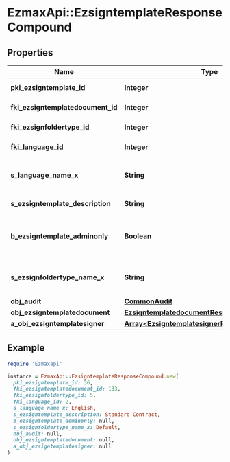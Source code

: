 # EzmaxApi::EzsigntemplateResponseCompound

## Properties

| Name | Type | Description | Notes |
| ---- | ---- | ----------- | ----- |
| **pki_ezsigntemplate_id** | **Integer** | The unique ID of the Ezsigntemplate |  |
| **fki_ezsigntemplatedocument_id** | **Integer** | The unique ID of the Ezsigntemplatedocument | [optional] |
| **fki_ezsignfoldertype_id** | **Integer** | The unique ID of the Ezsignfoldertype. |  |
| **fki_language_id** | **Integer** | The unique ID of the Language.  Valid values:  |Value|Description| |-|-| |1|French| |2|English| |  |
| **s_language_name_x** | **String** | The Name of the Language in the language of the requester |  |
| **s_ezsigntemplate_description** | **String** | The description of the Ezsigntemplate |  |
| **b_ezsigntemplate_adminonly** | **Boolean** | Whether the Ezsigntemplate can be accessed by admin users only (eUserType&#x3D;Normal) |  |
| **s_ezsignfoldertype_name_x** | **String** | The name of the Ezsignfoldertype in the language of the requester |  |
| **obj_audit** | [**CommonAudit**](CommonAudit.md) |  |  |
| **obj_ezsigntemplatedocument** | [**EzsigntemplatedocumentResponse**](EzsigntemplatedocumentResponse.md) |  | [optional] |
| **a_obj_ezsigntemplatesigner** | [**Array&lt;EzsigntemplatesignerResponseCompound&gt;**](EzsigntemplatesignerResponseCompound.md) |  |  |

## Example

```ruby
require 'Ezmaxapi'

instance = EzmaxApi::EzsigntemplateResponseCompound.new(
  pki_ezsigntemplate_id: 36,
  fki_ezsigntemplatedocument_id: 133,
  fki_ezsignfoldertype_id: 5,
  fki_language_id: 2,
  s_language_name_x: English,
  s_ezsigntemplate_description: Standard Contract,
  b_ezsigntemplate_adminonly: null,
  s_ezsignfoldertype_name_x: Default,
  obj_audit: null,
  obj_ezsigntemplatedocument: null,
  a_obj_ezsigntemplatesigner: null
)
```

